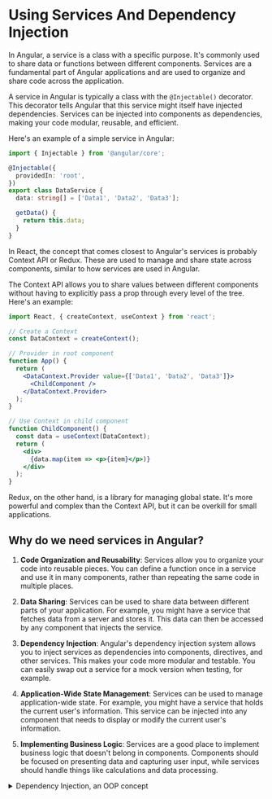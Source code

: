 # Using Services And Dependency Injection

In Angular, a service is a class with a specific purpose. It's commonly used to share data or functions between different components. Services are a fundamental part of Angular applications and are used to organize and share code across the application.

A service in Angular is typically a class with the `@Injectable()` decorator. This decorator tells Angular that this service might itself have injected dependencies. Services can be injected into components as dependencies, making your code modular, reusable, and efficient.

Here's an example of a simple service in Angular:

```typescript
import { Injectable } from '@angular/core';

@Injectable({
  providedIn: 'root',
})
export class DataService {
  data: string[] = ['Data1', 'Data2', 'Data3'];

  getData() {
    return this.data;
  }
}
```

In React, the concept that comes closest to Angular's services is probably Context API or Redux. These are used to manage and share state across components, similar to how services are used in Angular.

The Context API allows you to share values between different components without having to explicitly pass a prop through every level of the tree. Here's an example:

```jsx
import React, { createContext, useContext } from 'react';

// Create a Context
const DataContext = createContext();

// Provider in root component
function App() {
  return (
    <DataContext.Provider value={['Data1', 'Data2', 'Data3']}>
      <ChildComponent />
    </DataContext.Provider>
  );
}

// Use Context in child component
function ChildComponent() {
  const data = useContext(DataContext);
  return (
    <div>
      {data.map(item => <p>{item}</p>)}
    </div>
  );
}
```

Redux, on the other hand, is a library for managing global state. It's more powerful and complex than the Context API, but it can be overkill for small applications.

## Why do we need services in Angular?

1. **Code Organization and Reusability**: Services allow you to organize your code into reusable pieces. You can define a function once in a service and use it in many components, rather than repeating the same code in multiple places.

2. **Data Sharing**: Services can be used to share data between different parts of your application. For example, you might have a service that fetches data from a server and stores it. This data can then be accessed by any component that injects the service.

3. **Dependency Injection**: Angular's dependency injection system allows you to inject services as dependencies into components, directives, and other services. This makes your code more modular and testable. You can easily swap out a service for a mock version when testing, for example.

4. **Application-Wide State Management**: Services can be used to manage application-wide state. For example, you might have a service that holds the current user's information. This service can be injected into any component that needs to display or modify the current user's information.

5. **Implementing Business Logic**: Services are a good place to implement business logic that doesn't belong in components. Components should be focused on presenting data and capturing user input, while services should handle things like calculations and data processing.

<details>
<summary>
Dependency Injection, an OOP concept
</summary>

In OOP, **Dependency Injection** is a design pattern where an object's dependencies (i.e., the other objects it works with) are not hard-coded. Instead, they are provided to the object (injected) at runtime. This makes the code more flexible, testable, and modular.

Here's a simple example in TypeScript:

```typescript
class Engine {
    start() {
        console.log("Engine started");
    }
}

class Car {
    private engine: Engine;

    constructor(engine: Engine) {
        this.engine = engine;
    }

    start() {
        this.engine.start();
        console.log("Car started");
    }
}

let engine = new Engine();
let car = new Car(engine);
car.start();
```

or you can write the above using shorthand syntax like this:

```typescript
class Engine {
    start() {
        console.log("Engine started");
    }
}

class Car {
    constructor(private engine: Engine) {
    }

    start() {
        this.engine.start();
        console.log("Car started");
    }
}

let engine = new Engine();
let car = new Car(engine);
car.start();
```

In this example, `Car` depends on `Engine`. But instead of creating an `Engine` inside `Car`, we pass an `Engine` to `Car` when we create it. This is Dependency Injection.

Now, let's draw a parallel to the functional programming world. In functional programming, we often pass functions as arguments to other functions. This is similar to DI in that we're providing a dependency (a function) to another function at runtime. Here's an example:

```typescript
// Function to add two numbers
function add(x: number, y: number): number {
    return x + y;
}

// Function to multiply two numbers
function multiply(x: number, y: number): number {
    return x * y;
}

// Higher-order function to calculate based on the passed function
function calculate(func: (x: number, y: number) => number, x: number, y: number): number {
    return func(x, y);
}

// Test the calculate function with add and multiply
console.log(calculate(add, 5, 3)); // Outputs: 8
console.log(calculate(multiply, 5, 3)); // Outputs: 15
```

In this example, `calculate` is a higher-order function that takes another function (`add` or `multiply`) as an argument. This is similar to how `Car` takes an `Engine` as an argument in the OOP example. So, you can think of higher-order functions as a form of Dependency Injection in the functional programming world.

Then why not create an instance of a class inside a new class where it is needed, you may ask.

Creating a new instance of a class inside another class can lead to several issues:

1. **Tight Coupling**: If a class creates and uses a new instance of another class, these two classes become tightly coupled. This means that if you need to change the second class, you may also need to change the first class. This can make your code harder to maintain and evolve.

2. **Difficulty in Testing**: When a class creates its own dependencies, it can be difficult to replace those dependencies with mock versions for testing. With dependency injection, you can easily provide a mock version of a dependency when testing.

3. **Lack of Flexibility**: If a class creates its own dependencies, it's hard to change those dependencies without modifying the class. With dependency injection, you can change the dependencies that are provided to a class without changing the class itself.

4. **Code Duplication**: If multiple classes need to use the same dependency, they would each have to create their own instance of it. This can lead to code duplication. With dependency injection, a single instance of a dependency can be shared among multiple classes.

Here's an example to illustrate this:

```typescript
class Logger {
  log(message: string) {
    console.log(message);
  }
}

class DataService {
  private logger = new Logger();

  fetchData() {
    this.logger.log('Fetching data...');
    // Fetch data here...
  }
}
```

In this example, `DataService` creates its own `Logger` instance. This means that `DataService` is tightly coupled to `Logger`, it's hard to test `DataService` with a mock logger, and if another class also needs to log messages, it would have to create its own `Logger` instance, leading to code duplication.

By using dependency injection, these issues can be avoided:

```typescript
class Logger {
  log(message: string) {
    console.log(message);
  }
}

class DataService {
  constructor(private logger: Logger) {}

  fetchData() {
    this.logger.log('Fetching data...');
    // Fetch data here...
  }
}
```

In this version, `Logger` is injected into `DataService`. This decouples the two classes, makes it easy to test `DataService` with a mock logger, allows the logger to be changed without modifying `DataService`, and allows the same `Logger` instance to be shared among multiple classes.

</detail>

## Creating a data service

1. **AccountsService** (@accounts.service.ts): This is a service that manages accounts data. It has methods to add an account and update the status of an account. The `@Injectable` decorator is used to mark a class as available to be provided and injected as a dependency.

```typescript
import { Injectable } from '@angular/core';

@Injectable({
 providedIn: 'root',
})
export class AccountsService {
 // ...
}
```

2. **AppComponent** (@app.component.ts): This is the root component of the application. It injects the `AccountsService` via the constructor. The `providers` array in the `@Component` decorator is used to define the providers of the component. Here, `AccountsService` is provided at the component level.

```typescript
import { Component } from '@angular/core';
import { AccountsService } from './accounts.service';

@Component({
 selector: 'app-root',
 templateUrl: './app.component.html',
 styleUrls: ['./app.component.css'],
 providers: [AccountsService],
})
export class AppComponent {
 constructor(private account: AccountsService) {}
 // ...
}
```

3. **AccountComponent** (@account.component.ts): This component displays account information. It injects the `LoggingService` via the constructor. The `providers` array in the `@Component` decorator is used to define the providers of the component. Here, `LoggingService` is provided at the component level.

```typescript
import { Component, EventEmitter, Input, Output } from '@angular/core';
import { LoggingService } from '../logging.service';

@Component({
 selector: 'app-account',
 templateUrl: './account.component.html',
 styleUrls: ['./account.component.css'],
 providers: [LoggingService],
})
export class AccountComponent {
 constructor (private loggingService : LoggingService) {}
 // ...
}
```

4. **NewAccountComponent** (@new-account.component.ts): This component is responsible for creating new accounts. It injects the `LoggingService` via the constructor. The `providers` array in the `@Component` decorator is used to define the providers of the component. Here, `LoggingService` is provided at the component level.

```typescript
import { Component, EventEmitter, Output } from '@angular/core';
import { LoggingService } from '../logging.service';

@Component({
 selector: 'app-new-account',
 templateUrl: './new-account.component.html',
 styleUrls: ['./new-account.component.css'],
 providers: [LoggingService],
})
export class NewAccountComponent {
 constructor(private loggingService: LoggingService) {}
 // ...
}
```

In all these examples, the `providers` array in the `@Component` decorator is used to define the providers of the component. This means that a new instance of the service will be created for each instance of the component. If you want to share a single instance of a service across all instances of a component, you can provide the service at the module level by adding it to the `providers` array in the `@NgModule` decorator.

These services are used in the following ways:

1. **AccountsService**: This service is used in both the `AppComponent` and `AccountComponent`. In the `AppComponent`, it's used to add a new account and update the status of an account. In the `AccountComponent`, it's used to update the status of an account.

```typescript
// In AppComponent
this.account.addAccount(newAccount.name, newAccount.status);
this.account.updateStatus(updateInfo.id, updateInfo.newStatus);

// In AccountComponent
this.accountsService.updateStatus(this.id, status);
```

2. **LoggingService**: This service is used in the `AccountComponent` and `NewAccountComponent`. In the `AccountComponent`, it's used to log a status change. In the `NewAccountComponent`, it's used to log the creation of a new account.

```typescript
// In AccountComponent
this.loggingService.logStatusChange(this.id, status);

// In NewAccountComponent
this.loggingService.onCreateAccount(accountName, accountStatus);
```

These services are injected into the components via the constructor. When a component is instantiated, Angular's DI system looks at the types of the parameters in the constructor and tries to find a provider for each parameter. If it finds a provider, it injects the corresponding service instance.

For example, in the `AccountComponent`, the `LoggingService` and `AccountsService` are injected via the constructor:

```typescript
constructor(
 private loggingService: LoggingService,
 private accountsService: AccountsService
) {}
```

This means that when an instance of `AccountComponent` is created, Angular will look for a provider for `LoggingService` and `AccountsService`, and inject the corresponding service instances into the `AccountComponent`.

## Hierarchical Injector

1. **Root Level**: At the root level, the service is provided in the `AppModule`. This makes the service singleton within the entire application. All components, directives, pipes, and other services that request this service will receive the same instance.

2. **Component Level**: Services can also be provided at the component level. When a service is provided at the component level, a new instance of the service is created for that component and all its child components. This instance is not shared with other components above or at the same tree level (horizontally).

3. **Directive Level**: Services can also be provided at the directive level. Similar to the component level, a new instance of the service is created for the directive and all its child directives.

4. **Pipe Level**: Services can also be provided at the pipe level. Again, a new instance of the service is created for the pipe and all its child pipes.

The hierarchy of DI ensures that the correct instance of a service is injected based on where the service is requested. This allows for a high degree of control over the lifecycle and scope of services in an Angular application.

## How many instances of services should it be?

The `providers` property of the `@Component` decorator in Angular is used to define the services that should be instantiated and made available to the component and its child components.

When you provide a service at the component level (i.e., in the `providers` array of a `@Component`), a new instance of the service is created specifically for that component and all its child components. This means that the service is scoped to the component and its descendants. Any changes made to the service within this scope will not affect other instances of the service that might exist elsewhere in the application.

On the other hand, when you provide a service at the root level (i.e., in the `providers` array of the `@NgModule`), a single instance of the service is created and shared across the entire application. This means that the service is a singleton and any changes made to the service will be reflected everywhere it is injected, **provided no instance of a child component adds it to it's providers array.**

Here's an example to illustrate this:

```typescript
import { Component } from '@angular/core';
import { MyService } from './my.service';

@Component({
 selector: 'my-component',
 template: `<child-component></child-component>`,
 providers: [MyService] // MyService is provided at the component level
})
export class MyComponent {
 constructor(private myService: MyService) {
   console.log(this.myService === this.myChildComponent.myService); // false
 }
}

@Component({
 selector: 'child-component',
 template: ``,
 providers: [MyService] // A new instance of MyService is instantiated here
})
export class ChildComponent {
 constructor(private myService: MyService) {}
}
```

In this example, `MyComponent` and `ChildComponent` provides `MyService` at the component level. Therefore, `MyComponent` and `ChildComponent` each get their own separate instance of `MyService`. As a result, the comparison `this.myService === this.myChildComponent.myService` returns `false`, indicating that they are indeed separate instances.

If a service is provided in the `providers` array of a parent component, that service will be available to the parent component and all its child components.

However, if a service is not provided in the `providers` array of a component, Angular will look up the component tree until it finds a component that provides the service. If it reaches the root component without finding a provider, it will throw an error.

Here's an example to illustrate this:

```typescript
import { Component } from '@angular/core';
import { MyService } from './my.service';

@Component({
 selector: 'parent-component',
 template: `<child-component></child-component>`,
 providers: [MyService] // MyService is provided at the parent component level
})
export class ParentComponent {
 constructor(private myService: MyService) {}
}

@Component({
 selector: 'child-component',
 template: ``
})
export class ChildComponent {
 constructor(private myService: MyService) {}
}
```

In this example, `ParentComponent` provides `MyService` at the component level. Therefore, both `ParentComponent` and `ChildComponent` can inject `MyService` because they are part of the same component tree. And the `ChildComponent` can use the same instantiated version of `MyService` from it's parent component, that is `ParentComponent`.

**NB: All in all, we can say that adding a new service to the providers array of a new component will tell Angular to instantiate a new service for the component and all it's children, even if it's parent is component is using that same dependency injection service, the child's instantiated one will override the parent's service.**

- **Things to note:**
  - `providedIn: 'root'` is the easiest and most efficient way to provide services since Angular 6:
    - The service will be available application wide as a singleton with no need to add it to a module's providers array (like Angular <= 5).
    - If the service is only used within a lazy loaded module it will be lazy loaded with that module
    - If it is never used it will not be contained in the build (tree shaked).
  - By the way:
    - If you don't want a application-wide singleton use the provider's array of a component instead.
    - If you want to limit the scope so no other developer will ever use your service outside of a particular module, use the providers array of NgModule instead.

## Injecting services into services

- **@Injectable Decorator**: The `@Injectable` decorator is used to mark a class as available to be provided and injected as a dependency. When you apply this decorator to a service, Angular knows that this service can be injected into other services or components.

In your `accounts.service.ts` file, you have the `@Injectable` decorator applied to the `AccountsService` class:

```typescript
@Injectable({
 providedIn: 'root',
})
export class AccountsService {
 // ...
}
```

This means that `AccountsService` can be injected into other services or components.

- **Injecting Services**: To inject a service into another service, you add it as a parameter to the constructor of the service where you want to use it. In your `accounts.service.ts` file, you're injecting `LoggingService` into `AccountsService`:

```typescript
constructor(private loggingService: LoggingService) {}
```

This allows `AccountsService` to use the methods defined in `LoggingService`.

If you don't add the `@Injectable` decorator to a service, Angular won't recognize it as a service that can be injected. This is because Angular uses the `@Injectable` decorator to generate metadata about the service, which includes information about its dependencies. Without this decorator, Angular wouldn't know how to create an instance of the service or how to inject it into other services or components.

It's recommended to always use the `@Injectable` decorator for services because it provides important metadata that Angular needs to correctly handle dependency injection. It also makes your code clearer and easier to understand, because it explicitly indicates that a class is intended to be used as a service.

## Using services for cross component communication

In your `AccountsService`, you have an `EventEmitter` named `statusUpdated`. This `EventEmitter` emits an event whenever the status of an account is updated. Components can subscribe to this `EventEmitter` to react to status updates

```typescript
statusUpdated = new EventEmitter<string>();
```

In your `AccountComponent`, you call `this.accountsService.statusUpdated.emit(status);` whenever the status of an account is updated. This triggers the `EventEmitter` and any subscribers to it receive the new status.

```typescript
this.accountsService.statusUpdated.emit(status);
```

n your `NewAccountComponent`, you subscribe to the `statusUpdated` `EventEmitter` in the constructor. This means that whenever the status of an account is updated, the callback function you provided to `subscribe()` is executed, showing an alert with the new status.

```typescript
this.accountService.statusUpdated.subscribe((status: string) =>
 alert('New Status: ' + status)
);
```

This is a common pattern for cross-component communication in Angular. One component updates some data, and other components that are interested in that data can react to those changes.

## A Different Way Of Injecting Services

If you're using Angular 6+ (check your package.json  to find out), you can provide application-wide services in a different way.

Instead of adding a service class to the `providers[]`  array in `AppModule` , you can set the following config in `@Injectable()` :

```Typescript
@Injectable({providedIn: 'root'})
export class MyService { ... }
```

This is exactly the same as:

```TypeScript
export class MyService { ... }
```

and

```typescript
import { MyService } from './path/to/my.service';
 
@NgModule({
    ...
    providers: [MyService]
})
export class AppModule { ... }
```

Using this syntax is completely optional, the traditional syntax (using providers[] ) will also work.

The "new syntax" does offer one advantage though: Services can be loaded lazily by Angular (behind the scenes) and redundant code can be removed automatically. This can lead to a better performance and loading speed - though this really only kicks in for bigger services and apps in general.

**NB: But note this won't work if you don't provide the `@Injectable` decorator for services**
